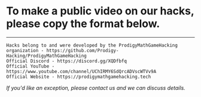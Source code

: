 # To make a public video on our hacks, please copy the format below.

____________________________________________________________________

```
Hacks belong to and were developed by the ProdigyMathGameHacking organization - https://github.com/Prodigy-Hacking/ProdigyMathGameHacking
Official Discord - https://discord.gg/XQDfbfq
Official YouTube - https://www.youtube.com/channel/UChIRMY6SdQrcADVscWTVv9A
Official Website - https://prodigymathgamehacking.tech
```


*If you'd like an exception, please contact us and we can discuss details.*
